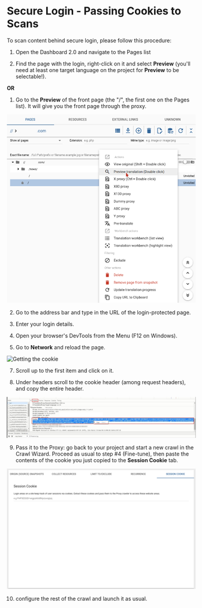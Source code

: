 # Secure Login - Passing Cookies to Scans

To scan content behind secure login, please follow this procedure:

1. Open the Dashboard 2.0 and navigate to the Pages list

2. Find the page with the login, right-click on it and select **Preview** (you'll need at least one target language on the project for **Preview** to be selectable!).

**OR**

1. Go to the **Preview** of the front page (the "/", the first one on the Pages list). It will give you the front page through the proxy.<br>

![Open the Preview](/img/dashboard2/preview_login.png)

2. Go to the address bar and type in the URL of the login-protected page.<br>

4. Enter your login details.<br>

5. Open your browser's DevTools from the Menu (F12 on Windows).<br>

6. Go to **Network** and reload the page.<br>

![Getting the cookie](/img/network_dev.jpg) 

7. Scroll up to the first item and click on it.<br>

8. Under headers scroll to the cookie header (among request headers),
   and copy the entire header.<br>

![Cookie header](/img/cookie_header.jpg) 

9. Pass it to the Proxy: go back to your project and start a new crawl in the Crawl Wizard. Proceed as usual to step #4 (Fine-tune), then paste the contents of the cookie you just copied to the **Session Cookie** tab.<br>

![Passing the cookie to the proxy](/img/pass_cookie.png)

10. configure the rest of the crawl and launch it as usual.
